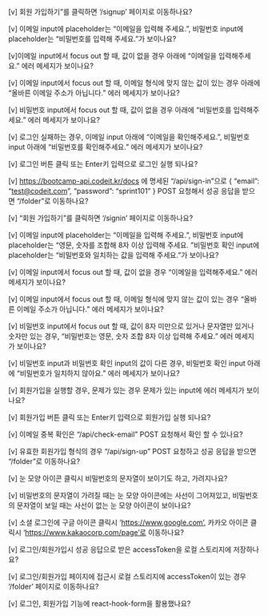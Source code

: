 [v] 회원 가입하기”를 클릭하면 ‘/signup’ 페이지로 이동하나요?

[v] 이메일 input에 placeholder는 “이메일을 입력해 주세요.”, 비밀번호 input에 placeholder는 “비밀번호를 입력해 주세요.”가 보이나요?

[v]이메일 input에서 focus out 할 때, 값이 없을 경우 아래에 “이메일을 입력해주세요.” 에러 메세지가 보이나요?

[v] 이메일 input에서 focus out 할 때, 이메일 형식에 맞지 않는 값이 있는 경우 아래에 “올바른 이메일 주소가 아닙니다.” 에러 메세지가 보이나요?

[v] 비밀번호 input에서 focus out 할 때, 값이 없을 경우 아래에 “비밀번호를 입력해주세요.” 에러 메세지가 보이나요?

[v] 로그인 실패하는 경우, 이메일 input 아래에 “이메일을 확인해주세요.”, 비밀번호 input 아래에 “비밀번호를 확인해주세요.” 에러 메세지가 보이나요?

[v] 로그인 버튼 클릭 또는 Enter키 입력으로 로그인 실행 되나요?

[v] https://bootcamp-api.codeit.kr/docs 에 명세된 “/api/sign-in”으로 { “email”: “test@codeit.com”, “password”: “sprint101” } POST 요청해서 성공 응답을 받으면 “/folder”로 이동하나요?

[v] “회원 가입하기”를 클릭하면 ‘/signin’ 페이지로 이동하나요?

[v] 이메일 input에 placeholder는 “이메일을 입력해 주세요.”, 비밀번호 input에 placeholder는 “영문, 숫자를 조합해 8자 이상 입력해 주세요. ”비밀번호 확인 input에 placeholder는 “비밀번호와 일치하는 값을 입력해 주세요.”가 보이나요?

[v] 이메일 input에서 focus out 할 때, 값이 없을 경우 “이메일을 입력해주세요.” 에러 메세지가 보이나요?

[v] 이메일 input에서 focus out 할 때, 이메일 형식에 맞지 않는 값이 있는 경우 “올바른 이메일 주소가 아닙니다.” 에러 메세지가 보이나요?

[v] 비밀번호 input에서 focus out 할 때, 값이 8자 미만으로 있거나 문자열만 있거나 숫자만 있는 경우, “비밀번호는 영문, 숫자 조합 8자 이상 입력해 주세요.” 에러 메세지가 보이나요?

[v] 비밀번호 input과 비밀번호 확인 input의 값이 다른 경우, 비밀번호 확인 input 아래에 “비밀번호가 일치하지 않아요.” 에러 메세지가 보이나요?

[v] 회원가입을 실행할 경우, 문제가 있는 경우 문제가 있는 input에 에러 메세지가 보이나요?

[v] 회원가입 버튼 클릭 또는 Enter키 입력으로 회원가입 실행 되나요?

[v] 이메일 중복 확인은 “/api/check-email” POST 요청해서 확인 할 수 있나요?

[v] 유효한 회원가입 형식의 경우 “/api/sign-up” POST 요청하고 성공 응답을 받으면 “/folder”로 이동하나요?

[v] 눈 모양 아이콘 클릭시 비밀번호의 문자열이 보이기도 하고, 가려지나요?

[v] 비밀번호의 문자열이 가려질 때는 눈 모양 아이콘에는 사선이 그어져있고, 비밀번호의 문자열이 보일 때는 사선이 없는 눈 모양 아이콘이 보이나요?

[v] 소셜 로그인에 구글 아이콘 클릭시 ‘https://www.google.com’, 카카오 아이콘 클릭시 ‘https://www.kakaocorp.com/page’로 이동하나요?

[v] 로그인/회원가입시 성공 응답으로 받은 accessToken을 로컬 스토리지에 저장하나요?

[v] 로그인/회원가입 페이지에 접근시 로컬 스토리지에 accessToken이 있는 경우 ‘/folder’ 페이지로 이동하나요?

[v] 로그인, 회원가입 기능에 react-hook-form을 활용했나요?
